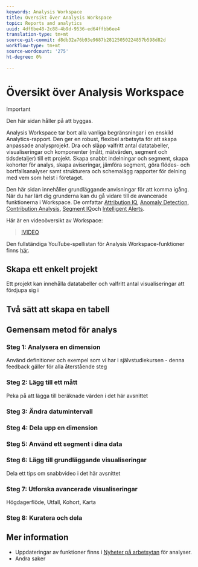 ```yaml
---
keywords: Analysis Workspace
title: Översikt över Analysis Workspace
topic: Reports and analytics
uuid: 4df6be48-2c88-4b9d-9536-ed64ffbb6ee4
translation-type: tm+mt
source-git-commit: d8db32a76b93e9687b28125050224857b598d82d
workflow-type: tm+mt
source-wordcount: '275'
ht-degree: 0%

---
```



# Översikt över Analysis Workspace

>[!IMPORTANT]
>
>Den här sidan håller på att byggas.

Analysis Workspace tar bort alla vanliga begränsningar i en enskild Analytics-rapport. Den ger en robust, flexibel arbetsyta för att skapa anpassade analysprojekt. Dra och släpp valfritt antal datatabeller, visualiseringar och komponenter (mått, mätvärden, segment och tidsdetaljer) till ett projekt. Skapa snabbt indelningar och segment, skapa kohorter för analys, skapa aviseringar, jämföra segment, göra flödes- och bortfallsanalyser samt strukturera och schemalägg rapporter för delning med vem som helst i företaget.

Den här sidan innehåller grundläggande anvisningar för att komma igång. När du har lärt dig grunderna kan du gå vidare till de avancerade funktionerna i Workspace. De omfattar [Attribution IQ](/help/analyze/analysis-workspace/attribution-iq.md), [Anomaly Detection](/help/analyze/analysis-workspace/virtual-analyst/c-anomaly-detection/anomaly-detection.md), [Contribution Analysis](/help/analyze/analysis-workspace/virtual-analyst/contribution-analysis/ca-tokens.md), [Segment IQ](/help/analyze/analysis-workspace/segment-iq.md)och [Intelligent Alerts](/help/analyze/analysis-workspace/c-intelligent-alerts/intellligent-alerts.md).

Här är en videoöversikt av Workspace:

>[!VIDEO](https://video.tv.adobe.com/v/26266?quality=12)

Den fullständiga YouTube-spellistan för Analysis Workspace-funktioner finns [här](https://www.youtube.com/channel/UC8I6bqCk7gO6YdoMz6W5fvw/playlists?view=50&amp;sort=dd&amp;shelf_id=7).

## Skapa ett enkelt projekt

Ett projekt kan innehålla datatabeller och valfritt antal visualiseringar att fördjupa sig i


## Två sätt att skapa en tabell

## Gemensam metod för analys

### Steg 1: Analysera en dimension

Använd definitioner och exempel som vi har i självstudiekursen - denna feedback gäller för alla återstående steg

### Steg 2: Lägg till ett mått

Peka på att lägga till beräknade värden i det här avsnittet

### Steg 3: Ändra datumintervall

### Steg 4: Dela upp en dimension

### Steg 5: Använd ett segment i dina data

### Steg 6: Lägg till grundläggande visualiseringar

Dela ett tips om snabbvideo i det här avsnittet

### Steg 7: Utforska avancerade visualiseringar

Högdagerflöde, Utfall, Kohort, Karta

### Steg 8: Kuratera och dela

## Mer information

* Uppdateringar av funktioner finns i [Nyheter på arbetsytan](/help/analyze/analysis-workspace/new-features-in-analysis-workspace.md) för analyser.
* Andra saker
